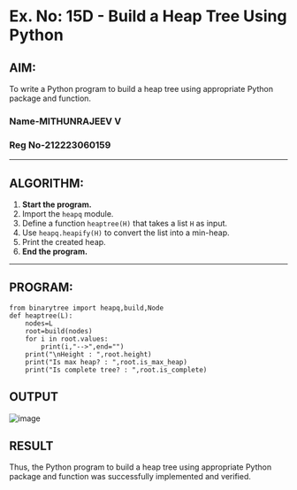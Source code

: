   # Ex. No: 15D - Build a Heap Tree Using Python

## AIM:
To write a Python program to build a heap tree using appropriate Python package and function.
### Name-MITHUNRAJEEV V
### Reg No-212223060159
---

## ALGORITHM:

1. **Start the program.**
2. Import the `heapq` module.
3. Define a function `heaptree(H)` that takes a list `H` as input.
4. Use `heapq.heapify(H)` to convert the list into a min-heap.
5. Print the created heap.
6. **End the program.**

---

## PROGRAM:

```
from binarytree import heapq,build,Node
def heaptree(L):
    nodes=L
    root=build(nodes)
    for i in root.values:
        print(i,"-->",end="")
    print("\nHeight : ",root.height)
    print("Is max heap? : ",root.is_max_heap)
    print("Is complete tree? : ",root.is_complete)

```

## OUTPUT
![image](https://github.com/user-attachments/assets/6b2fec2c-dca4-45a7-b2bc-4c5afe6d3ca1)


## RESULT
Thus, the Python program to build a heap tree using appropriate Python package and function was successfully implemented and verified.
